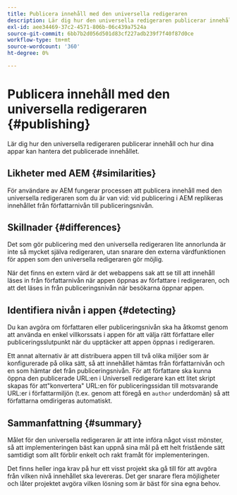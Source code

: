 ```yaml
---
title: Publicera innehåll med den universella redigeraren
description: Lär dig hur den universella redigeraren publicerar innehåll och hur dina appar kan hantera det publicerade innehållet.
exl-id: aee34469-37c2-4571-806b-06c439a7524a
source-git-commit: 6bb7b2d056d501d83cf227adb239f7f40f87d0ce
workflow-type: tm+mt
source-wordcount: '360'
ht-degree: 0%

---
```



# Publicera innehåll med den universella redigeraren {#publishing}

Lär dig hur den universella redigeraren publicerar innehåll och hur dina appar kan hantera det publicerade innehållet.

## Likheter med AEM {#similarities}

För användare av AEM fungerar processen att publicera innehåll med den universella redigeraren som du är van vid: vid publicering i AEM replikeras innehållet från författarnivån till publiceringsnivån.

## Skillnader {#differences}

Det som gör publicering med den universella redigeraren lite annorlunda är inte så mycket själva redigeraren, utan snarare den externa värdfunktionen för appen som den universella redigeraren gör möjlig.

När det finns en extern värd är det webappens sak att se till att innehåll läses in från författarnivån när appen öppnas av författare i redigeraren, och att det läses in från publiceringsnivån när besökarna öppnar appen.

## Identifiera nivån i appen {#detecting}

Du kan avgöra om författaren eller publiceringsnivån ska ha åtkomst genom att använda en enkel villkorssats i appen för att välja rätt författare eller publiceringsslutpunkt när du upptäcker att appen öppnas i redigeraren.

Ett annat alternativ är att distribuera appen till två olika miljöer som är konfigurerade på olika sätt, så att innehållet hämtas från författarnivån och en som hämtar det från publiceringsnivån. För att författare ska kunna öppna den publicerade URL:en i Universell redigerare kan ett litet skript skapas för att&quot;konvertera&quot; URL:en för publiceringssidan till motsvarande URL:er i författarmiljön (t.ex. genom att föregå en `author` underdomän) så att författarna omdirigeras automatiskt.

## Sammanfattning {#summary}

Målet för den universella redigeraren är att inte införa något visst mönster, så att implementeringen bäst kan uppnå sina mål på ett helt fristående sätt samtidigt som allt förblir enkelt och rakt framåt för implementeringen.

Det finns heller inga krav på hur ett visst projekt ska gå till för att avgöra från vilken nivå innehållet ska levereras. Det ger snarare flera möjligheter och låter projektet avgöra vilken lösning som är bäst för sina egna behov.
